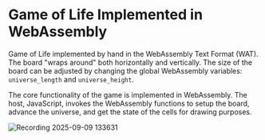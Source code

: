 # Game of Life Implemented in WebAssembly

Game of Life implemented by hand in the WebAssembly Text Format (WAT).
The board "wraps around" both horizontally and vertically.
The size of the board can be adjusted by changing the global WebAssembly variables: `universe_length` and `universe_height`.

The core functionality of the game is implemented in WebAssembly.
The host, JavaScript, invokes the WebAssembly functions to setup the board, advance the universe, and get the state of the cells for drawing purposes.

![Recording 2025-09-09 133631](https://github.com/user-attachments/assets/0346bcb8-e04d-4c8c-9f9c-2a5979f982f6)
